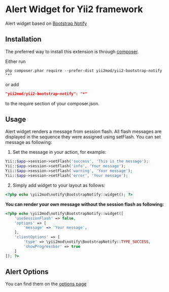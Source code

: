 Alert Widget for Yii2 framework
======================
Alert widget based on [Bootstrap Notify](http://bootstrap-notify.remabledesigns.com/)

Installation 
------------

The preferred way to install this extension is through [composer](http://getcomposer.org/download/).

Either run

```
php composer.phar require --prefer-dist yii2mod/yii2-bootstrap-notify "*"
```

or add

```json
"yii2mod/yii2-bootstrap-notify": "*"
```

to the require section of your composer.json.

Usage
-------

Alert widget renders a message from session flash. All flash messages are displayed
in the sequence they were assigned using setFlash. You can set message as following:

1) Set the message in your action, for example:

```php
Yii::$app->session->setFlash('success', 'This is the message');
Yii::$app->session->setFlash('info', 'Your message');
Yii::$app->session->setFlash('warning', 'Your message');
Yii::$app->session->setFlash('error', 'Your message');
```

2) Simply add widget to your layout as follows:
```php
<?php echo \yii2mod\notify\BootstrapNotify::widget(); ?>
```

**You can render your own message without the session flash as following:**
```php
<?php echo \yii2mod\notify\BootstrapNotify::widget([
    'useSessionFlash' => false,
    'options' => [
        'message' => 'Your message',
    ],
    'clientOptions' => [
        'type' => \yii2mod\notify\BootstrapNotify::TYPE_SUCCESS,
        'showProgressbar' => true
    ]
]); ?>
```

Alert Options 
----------------
You can find them on the [options page](http://bootstrap-notify.remabledesigns.com/)
